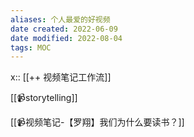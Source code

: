 ```yaml
---
aliases: 个人最爱的好视频
date created: 2022-06-09
date modified: 2022-08-04
tags: MOC 
---
```


x:: [[++ 视频笔记工作流]]

[[📹storytelling]]

[[📹视频笔记-【罗翔】我们为什么要读书？]]
